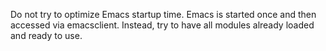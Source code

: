 Do not try to optimize Emacs startup time. Emacs is started once and then
accessed via emacsclient. Instead, try to have all modules already loaded and
ready to use.
